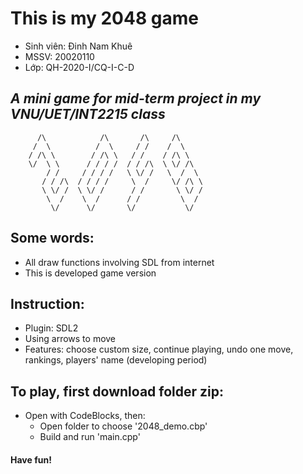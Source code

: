 # This is my 2048 game

- Sinh viên: Đinh Nam Khuê
- MSSV: 20020110
- Lớp: QH-2020-I/CQ-I-C-D

## <i>A mini game for mid-term project in my VNU/UET/INT2215 class</i>

          /\            /\       /\     /\
         /  \          /  \     / /    /  \
        / /\ \        / /\ \   / /    / /\ \
        \/  \ \      / / / /  / / /\  \ \/ /\
            / /     / / / /   \ \/ /   \  /  \
           / / /\  / / / /     \  /     \/ /\ \
           \ \/ /  \ \/ /      / /       \ \/ /
            \  /    \  /      / /         \  /
             \/      \/       \/           \/

## Some words:

- All draw functions involving SDL from internet
- This is developed game version

## Instruction:

- Plugin: SDL2
- Using arrows to move
- Features: choose custom size, continue playing, undo one move, rankings, players' name (developing period)

## To play, first download folder zip:

- Open with CodeBlocks, then:
  - Open folder to choose '2048_demo.cbp'
  - Build and run 'main.cpp'

#### Have fun!
